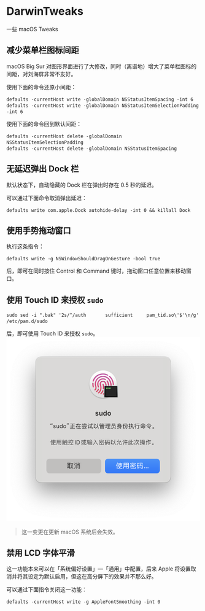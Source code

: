 # DarwinTweaks
一些 macOS Tweaks

## 减少菜单栏图标间距

macOS Big Sur 对图形界面进行了大修改，同时（离谱地）增大了菜单栏图标的间距，对刘海屏非常不友好。

使用下面的命令还原小间距：

```shell
defaults -currentHost write -globalDomain NSStatusItemSpacing -int 6
defaults -currentHost write -globalDomain NSStatusItemSelectionPadding -int 6
```

使用下面的命令回到默认间距：

```shell
defaults -currentHost delete -globalDomain NSStatusItemSelectionPadding
defaults -currentHost delete -globalDomain NSStatusItemSpacing
```

## 无延迟弹出 Dock 栏

默认状态下，自动隐藏的 Dock 栏在弹出时存在 0.5 秒的延迟。

可以通过下面命令取消弹出延迟：

```shell
defaults write com.apple.Dock autohide-delay -int 0 && killall Dock
```

## 使用手势拖动窗口

执行这条指令：

```shell
defaults write -g NSWindowShouldDragOnGesture -bool true
```

后，即可在同时按住 Control 和 Command 键时，拖动窗口任意位置来移动窗口。

## 使用 Touch ID 来授权 `sudo`

```shell
sudo sed -i ".bak" '2s/^/auth       sufficient     pam_tid.so\'$'\n/g' /etc/pam.d/sudo
```

后，即可使用 Touch ID 来授权 `sudo`。 ![Sudo with Touch ID](./README.assets/%E6%88%AA%E5%B1%8F2023-04-24%20%E4%B8%8B%E5%8D%881.34.34.png)

> 这一变更在更新 macOS 系统后会失效。

## 禁用 LCD 字体平滑

这一功能本来可以在「系统偏好设置」—「通用」中配置，后来 Apple 将设置取消并将其设定为默认启用，但这在高分屏下的效果并不那么好。

可以通过下面指令关闭这一功能：

```shell
defaults -currentHost write -g AppleFontSmoothing -int 0
```

